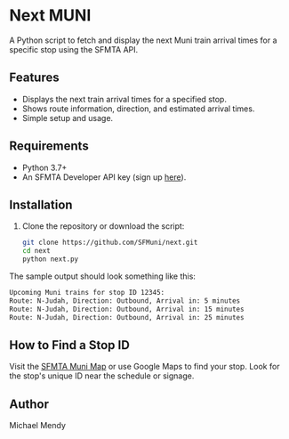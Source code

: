 # Next MUNI

A Python script to fetch and display the next Muni train arrival times for a specific stop using the SFMTA API.

## Features
- Displays the next train arrival times for a specified stop.
- Shows route information, direction, and estimated arrival times.
- Simple setup and usage.

## Requirements
- Python 3.7+
- An SFMTA Developer API key (sign up [here](https://511.org/developers)).

## Installation
1. Clone the repository or download the script:
   ```bash
   git clone https://github.com/SFMuni/next.git
   cd next
   python next.py
   ```

The sample output should look something like this: 

```bash
Upcoming Muni trains for stop ID 12345:
Route: N-Judah, Direction: Outbound, Arrival in: 5 minutes
Route: N-Judah, Direction: Outbound, Arrival in: 15 minutes
Route: N-Judah, Direction: Outbound, Arrival in: 25 minutes
```

## How to Find a Stop ID

Visit the [SFMTA Muni Map](https://www.sfmta.com/maps/muni-service-map) or use Google Maps to find your stop. Look for the stop's unique ID near the schedule or signage.

## Author 

Michael Mendy 
